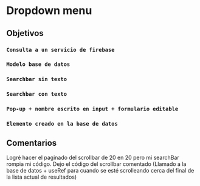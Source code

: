 # Dropdown menu


## Objetivos

### `Consulta a un servicio de firebase`

### `Modelo base de datos`

### `Searchbar sin texto`

### `Searchbar con texto`

### `Pop-up + nombre escrito en input + formulario editable`

### `Elemento creado en la base de datos`

## Comentarios

Logré hacer el paginado del scrollbar de 20 en 20 pero mi searchBar rompia mi código. Dejo el código del scrollbar comentado (Llamado a la base de datos + useRef para cuando se esté scrolleando cerca del final de la lista actual de resultados)

